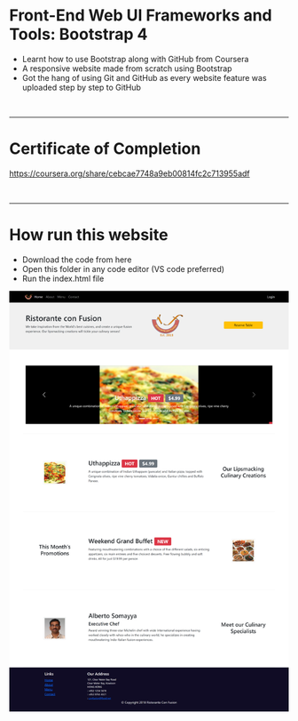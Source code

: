# Front-End Web UI Frameworks and Tools: Bootstrap 4
- Learnt how to use Bootstrap along with GitHub from Coursera
- A responsive website made from scratch using Bootstrap
- Got the hang of using Git and GitHub as every website feature was uploaded step by step to GitHub

<br/>
<hr>

# Certificate of Completion
https://coursera.org/share/cebcae7748a9eb00814fc2c713955adf

<br/>
<hr>

# How run this website
- Download the code from here
- Open this folder in any code editor (VS code preferred)
- Run the index.html file

<img alt="Index.html" src="https://github.com/Kevin-Menezes/Git-Test/blob/master/index.html.png">
